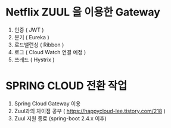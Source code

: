 # Netflix ZUUL 을 이용한 Gateway
1. 인증 ( JWT )
2. 분기 ( Eureka )
3. 로드밸런싱 ( Ribbon )
4. 로그 ( Cloud Watch 연결 예정 )
5. 쓰레드 ( Hystrix )



# SPRING CLOUD 전환 작업 
1. Spring Cloud Gateway 이용
2. Zuul과의 차이점 공부  ( https://happycloud-lee.tistory.com/218 )
3. Zuul 지원 종료 (spring-boot 2.4.x 이후)
